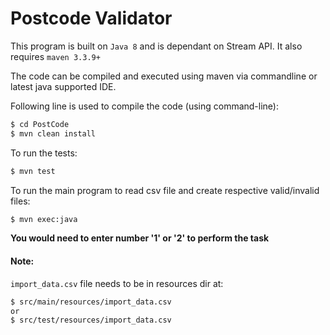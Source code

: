 # Postcode Validator

This program is built on `Java 8` and is dependant on Stream API.
It also requires `maven 3.3.9+`

The code can be compiled and executed using maven via commandline or latest java supported IDE.

Following line is used to compile the code (using command-line):
```sh
$ cd PostCode 
$ mvn clean install
```

To run the tests:
```sh
$ mvn test
```

To run the main program to read csv file and create respective valid/invalid files: 
```sh
$ mvn exec:java
```
**You would need to enter number '1' or '2' to perform the task**

#### Note:
`import_data.csv` file needs to be in resources dir at:
```sh
$ src/main/resources/import_data.csv
or
$ src/test/resources/import_data.csv
```

